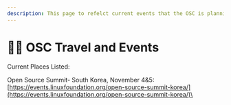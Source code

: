 ```yaml
---
description: This page to refelct current events that the OSC is planning to attend .
---
```


# 😶‍🌫️ OSC Travel and Events

Current Places Listed:

Open Source Summit- South Korea, November 4&5: [https://events.linuxfoundation.org/open-source-summit-korea/](https://events.linuxfoundation.org/open-source-summit-korea/)\
